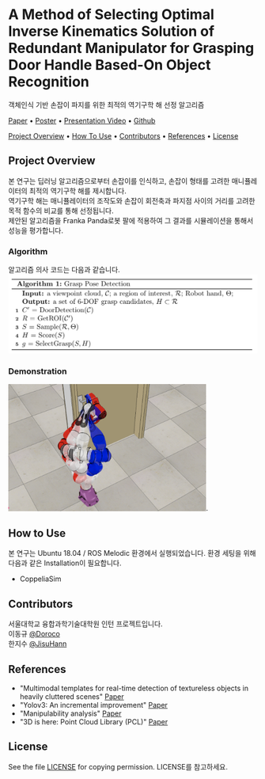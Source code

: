 # A Method of Selecting Optimal Inverse Kinematics Solution of Redundant Manipulator for Grasping Door Handle Based-On Object Recognition    
객체인식 기반 손잡이 파지를 위한 최적의 역기구학 해 선정 알고리즘
<p align="left">
  <a href="">Paper</a> •
  <a href="">Poster</a> •
  <a href="">Presentation Video</a> •
  <a href="https://github.com/JisuHann/Point-Cloud-Grasp">Github</a> 
</p>

<p align="left">
  <a href="#overview">Project Overview</a> •
  <a href="#use">How To Use</a> •
  <a href="#contri">Contributors</a> •
  <a href="#ref">References</a> •
  <a href="#lic">License</a> 
</p>

<div id="overview">
  
## Project Overview  
본 연구는 딥러닝 알고리즘으로부터 손잡이를 인식하고, 손잡이 형태를 고려한 매니퓰레이터의 최적의 역기구학 해를 제시합니다.  
역기구학 해는 매니퓰레이터의 조작도와 손잡이 회전축과 파지점 사이의 거리를 고려한 목적 함수의 비교를 통해 선정됩니다.    
제안된 알고리즘을 Franka Panda로봇 팔에 적용하여 그 결과를 시뮬레이션을 통해서 성능을 평가합니다. 

### Algorithm
알고리즘 의사 코드는 다음과 같습니다.     
<img src = "./algorithm.png" width="650">

### Demonstration  
<img src = "./simulation.png" width="400">. 

</div>

<div id="use">
  
## How to Use
본 연구는 Ubuntu 18.04 / ROS Melodic 환경에서 실행되었습니다.
환경 세팅을 위해 다음과 같은 Installation이 필요합니다.
- CoppeliaSim
</div>

<div id="contri">
  
## Contributors
서울대학교 융합과학기술대학원 인턴 프로젝트입니다.       
이동규 [@Doroco](https://github.com/Doroco)  
한지수 [@JisuHann](https://github.com/JisuHann)  
</div>

<div id="ref">
  
## References
- "Multimodal templates for real-time detection of textureless objects in heavily cluttered scenes" [Paper](http://far.in.tum.de/pub/hinterstoisser2011linemod/hinterstoisser2011linemod.pdf)
-	"Yolov3: An incremental improvement" [Paper](https://pjreddie.com/media/files/papers/YOLOv3.pdf)
-	"Manipulability analysis" [Paper](https://ieeexplore.ieee.org/document/6651576)
-	"3D is here: Point Cloud Library (PCL)" [Paper](https://ieeexplore.ieee.org/document/5980567)
</div>

<div id="lic">
  
## License 
See the file [LICENSE](https://github.com/JisuHann/Point-Cloud-Grasp/blob/main/LICENSE) for copying permission. LICENSE를 참고하세요.
</div>

